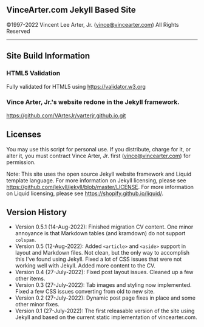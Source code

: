 ## **VinceArter.com Jekyll Based Site**
&copy;1997-2022 Vincent Lee Arter, Jr. (vince@vincearter.com) All Rights Reserved

---

## Site Build Information
### HTML5 Validation
Fully validated for HTML5 using https://validator.w3.org

### Vince Arter, Jr.'s website redone in the Jekyll framework.
https://github.com/VArterJr/varterjr.github.io.git

## Licenses
You may use this script for personal use. If you distribute, charge for it, or alter it, you must contract Vince Arter, Jr. first (vince@vincearter.com) for permission.

Note: This site uses the open source Jekyll website framework and Liquid template language. For more information on Jekyll licensing, please see https://github.com/jekyll/jekyll/blob/master/LICENSE. For more information on Liquid licensing, please see https://shopify.github.io/liquid/.

## Version History
* Version 0.5.1 (14-Aug-2022): Finished migration CV content. One minor annoyance is that Markdown tables (and kramdown) do not support `colspan`.
* Version 0.5 (12-Aug-2022): Added `<article>` and `<aside>` support in layout and Markdown files. Not clean, but the only way to accomplish this I've found using Jekyll. Fixed a lot of CSS issues that were not working well with Jekyll. Added more content to the CV.
* Version 0.4 (27-July-2022): Fixed post layout issues. Cleaned up a few other items.
* Version 0.3 (27-July-2022): Tab images and styling now implemented. Fixed a few CSS issues converting from old to new site.
* Version 0.2 (27-July-2022): Dynamic post page fixes in place and some other minor fixes.
* Version 0.1 (27-July-2022): The first releasable version of the site using Jekyll and based on the current static implementation of vincearter.com.
